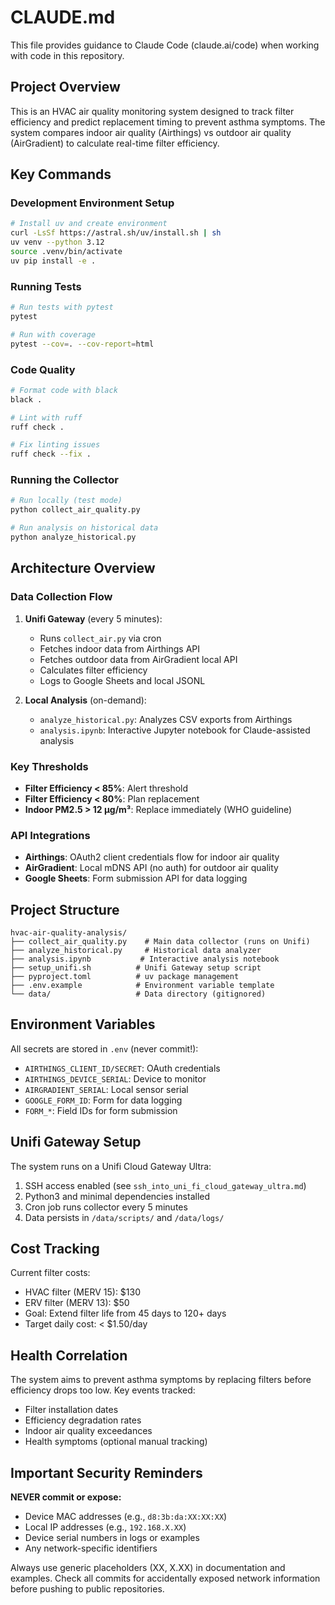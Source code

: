 # CLAUDE.md

This file provides guidance to Claude Code (claude.ai/code) when working with code in this repository.

## Project Overview

This is an HVAC air quality monitoring system designed to track filter efficiency and predict replacement timing to prevent asthma symptoms. The system compares indoor air quality (Airthings) vs outdoor air quality (AirGradient) to calculate real-time filter efficiency.

## Key Commands

### Development Environment Setup
```bash
# Install uv and create environment
curl -LsSf https://astral.sh/uv/install.sh | sh
uv venv --python 3.12
source .venv/bin/activate
uv pip install -e .
```

### Running Tests
```bash
# Run tests with pytest
pytest

# Run with coverage
pytest --cov=. --cov-report=html
```

### Code Quality
```bash
# Format code with black
black .

# Lint with ruff
ruff check .

# Fix linting issues
ruff check --fix .
```

### Running the Collector
```bash
# Run locally (test mode)
python collect_air_quality.py

# Run analysis on historical data
python analyze_historical.py
```

## Architecture Overview

### Data Collection Flow
1. **Unifi Gateway** (every 5 minutes):
   - Runs `collect_air.py` via cron
   - Fetches indoor data from Airthings API
   - Fetches outdoor data from AirGradient local API
   - Calculates filter efficiency
   - Logs to Google Sheets and local JSONL

2. **Local Analysis** (on-demand):
   - `analyze_historical.py`: Analyzes CSV exports from Airthings
   - `analysis.ipynb`: Interactive Jupyter notebook for Claude-assisted analysis

### Key Thresholds
- **Filter Efficiency < 85%**: Alert threshold
- **Filter Efficiency < 80%**: Plan replacement
- **Indoor PM2.5 > 12 μg/m³**: Replace immediately (WHO guideline)

### API Integrations
- **Airthings**: OAuth2 client credentials flow for indoor air quality
- **AirGradient**: Local mDNS API (no auth) for outdoor air quality
- **Google Sheets**: Form submission API for data logging

## Project Structure

```
hvac-air-quality-analysis/
├── collect_air_quality.py    # Main data collector (runs on Unifi)
├── analyze_historical.py     # Historical data analyzer
├── analysis.ipynb           # Interactive analysis notebook
├── setup_unifi.sh          # Unifi Gateway setup script
├── pyproject.toml          # uv package management
├── .env.example            # Environment variable template
└── data/                   # Data directory (gitignored)
```

## Environment Variables

All secrets are stored in `.env` (never commit!):
- `AIRTHINGS_CLIENT_ID/SECRET`: OAuth credentials
- `AIRTHINGS_DEVICE_SERIAL`: Device to monitor
- `AIRGRADIENT_SERIAL`: Local sensor serial
- `GOOGLE_FORM_ID`: Form for data logging
- `FORM_*`: Field IDs for form submission

## Unifi Gateway Setup

The system runs on a Unifi Cloud Gateway Ultra:
1. SSH access enabled (see `ssh_into_uni_fi_cloud_gateway_ultra.md`)
2. Python3 and minimal dependencies installed
3. Cron job runs collector every 5 minutes
4. Data persists in `/data/scripts/` and `/data/logs/`

## Cost Tracking

Current filter costs:
- HVAC filter (MERV 15): $130
- ERV filter (MERV 13): $50
- Goal: Extend filter life from 45 days to 120+ days
- Target daily cost: < $1.50/day

## Health Correlation

The system aims to prevent asthma symptoms by replacing filters before efficiency drops too low. Key events tracked:
- Filter installation dates
- Efficiency degradation rates
- Indoor air quality exceedances
- Health symptoms (optional manual tracking)

## Important Security Reminders

**NEVER commit or expose:**
- Device MAC addresses (e.g., `d8:3b:da:XX:XX:XX`)
- Local IP addresses (e.g., `192.168.X.XX`)
- Device serial numbers in logs or examples
- Any network-specific identifiers

Always use generic placeholders (XX, X.XX) in documentation and examples. Check all commits for accidentally exposed network information before pushing to public repositories.